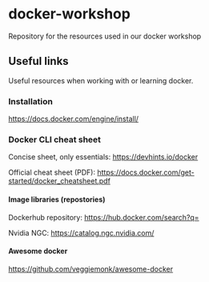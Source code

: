 # docker-workshop
Repository for the resources used in our docker workshop


## Useful links
Useful resources when working with or learning docker.

### Installation
https://docs.docker.com/engine/install/

### Docker CLI cheat sheet
Concise sheet, only essentials: https://devhints.io/docker

Official cheat sheet (PDF): https://docs.docker.com/get-started/docker_cheatsheet.pdf

#### Image libraries (repostories)
Dockerhub repository: https://hub.docker.com/search?q=

Nvidia NGC: https://catalog.ngc.nvidia.com/


#### Awesome docker
https://github.com/veggiemonk/awesome-docker
